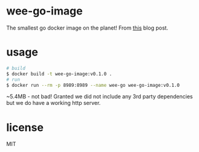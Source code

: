 # wee-go-image
The smallest go docker image on the planet! From [this](https://medium.com/@chemidy/create-the-smallest-and-secured-golang-docker-image-based-on-scratch-4752223b7324) blog post.

# usage
```bash
# build
$ docker build -t wee-go-image:v0.1.0 .
# run
$ docker run --rm -p 8989:8989 --name wee-go wee-go-image:v0.1.0
```

~5.4MB - not bad! Granted we did not include any 3rd party dependencies but we do have a working http server.

# license
MIT
